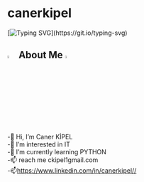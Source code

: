 # canerkipel

[![Typing SVG](https://readme-typing-svg.herokuapp.com?font=Timmana&size=30&duration=6000&color=F74747&center=true&vCenter=true&lines=%F0%9F%94%97+Hi+there+I+am+Caner...)](https://git.io/typing-svg)


## <img src="https://previews.123rf.com/images/yayayoy/yayayoy1507/yayayoy150700003/42080144-emoticon-pointing-at-himself-with-both-hands-pick-me-.jpg" width="4%"> About Me <img src="https://previews.123rf.com/images/yayayoy/yayayoy1507/yayayoy150700003/42080144-emoticon-pointing-at-himself-with-both-hands-pick-me-.jpg" width="4%">
  -👋 Hi, I’m Caner KİPEL<br>
  -👀 I’m interested in IT<br>
  -🌱 I’m currently learning PYTHON <br>
  -📫 reach me ckipel1gmail.com<br>
  -📫https://www.linkedin.com/in/canerkipel//<br>
 <br>
